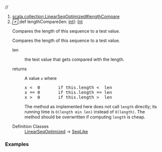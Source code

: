 //
<ol>
<li><a href="https://www.scala-lang.org/api/2.12.3/scala/collection/immutable/List.html#lengthCompare(len:Int):Int">scala.collection.LinearSeqOptimized#lengthCompare</a></li>
<li name="scala.collection.LinearSeqOptimized#lengthCompare" visbl="pub" class="indented0 " data-isabs="false" fullcomment="yes" group="Ungrouped"> <a id="lengthCompare(len:Int):Int"></a><a id="lengthCompare(Int):Int"></a> <span class="permalink"> <a href="../../../scala/collection/immutable/List.html#lengthCompare(len:Int):Int" title="Permalink"> <i class="material-icons"></i> </a> </span> <span class="modifier_kind"> <span class="modifier"></span> <span class="kind">def</span> </span> <span class="symbol"> <span class="name">lengthCompare</span><span class="params">(<span name="len">len: <a href="../../Int.html" class="extype" name="scala.Int">Int</a></span>)</span><span class="result">: <a href="../../Int.html" class="extype" name="scala.Int">Int</a></span> </span> <p class="shortcomment cmt">Compares the length of this sequence to a test value.</p>
 <div class="fullcomment">
  <div class="comment cmt">
   <p>Compares the length of this sequence to a test value. </p>
  </div>
  <dl class="paramcmts block">
   <dt class="param">
    len
   </dt>
   <dd class="cmt">
    <p>the test value that gets compared with the length.</p>
   </dd>
   <dt>
    returns
   </dt>
   <dd class="cmt">
    <p>A value <code>x</code> where</p>
    <pre>x &lt;  <span class="num">0</span>       <span class="kw">if</span> <span class="kw">this</span>.length &lt;  len
x == <span class="num">0</span>       <span class="kw">if</span> <span class="kw">this</span>.length == len
x &gt;  <span class="num">0</span>       <span class="kw">if</span> <span class="kw">this</span>.length &gt;  len</pre>
    <p> The method as implemented here does not call <code>length</code> directly; its running time is <code>O(length min len)</code> instead of <code>O(length)</code>. The method should be overwritten if computing <code>length</code> is cheap.</p>
   </dd>
  </dl>
  <dl class="attributes block"> 
   <dt>
    Definition Classes
   </dt>
   <dd>
    <a href="../LinearSeqOptimized.html" class="extype" name="scala.collection.LinearSeqOptimized">LinearSeqOptimized</a> → 
    <a href="../SeqLike.html" class="extype" name="scala.collection.SeqLike">SeqLike</a>
   </dd>
  </dl>
 </div> </li>
        </ol>


### Examples



